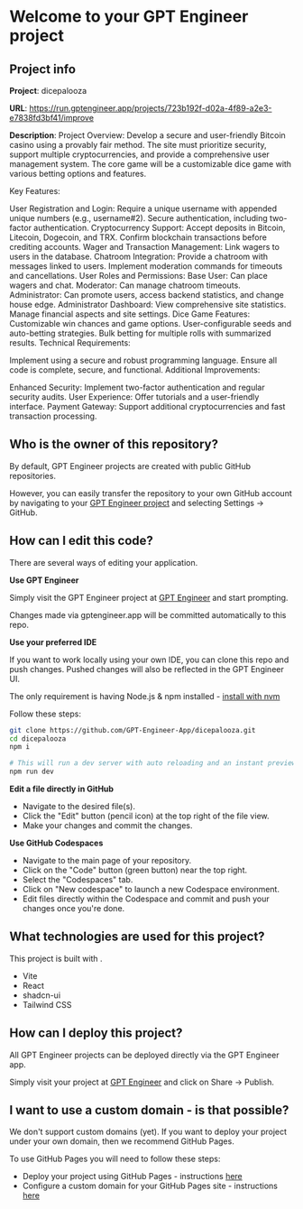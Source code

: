 # Welcome to your GPT Engineer project

## Project info

**Project**: dicepalooza 

**URL**: https://run.gptengineer.app/projects/723b192f-d02a-4f89-a2e3-e7838fd3bf41/improve

**Description**: Project Overview:
Develop a secure and user-friendly Bitcoin casino using a provably fair method. The site must prioritize security, support multiple cryptocurrencies, and provide a comprehensive user management system. The core game will be a customizable dice game with various betting options and features.

Key Features:

User Registration and Login:
Require a unique username with appended unique numbers (e.g., username#2).
Secure authentication, including two-factor authentication.
Cryptocurrency Support:
Accept deposits in Bitcoin, Litecoin, Dogecoin, and TRX.
Confirm blockchain transactions before crediting accounts.
Wager and Transaction Management:
Link wagers to users in the database.
Chatroom Integration:
Provide a chatroom with messages linked to users.
Implement moderation commands for timeouts and cancellations.
User Roles and Permissions:
Base User: Can place wagers and chat.
Moderator: Can manage chatroom timeouts.
Administrator: Can promote users, access backend statistics, and change house edge.
Administrator Dashboard:
View comprehensive site statistics.
Manage financial aspects and site settings.
Dice Game Features:
Customizable win chances and game options.
User-configurable seeds and auto-betting strategies.
Bulk betting for multiple rolls with summarized results.
Technical Requirements:

Implement using a secure and robust programming language.
Ensure all code is complete, secure, and functional.
Additional Improvements:

Enhanced Security:
Implement two-factor authentication and regular security audits.
User Experience:
Offer tutorials and a user-friendly interface.
Payment Gateway:
Support additional cryptocurrencies and fast transaction processing. 

## Who is the owner of this repository?
By default, GPT Engineer projects are created with public GitHub repositories.

However, you can easily transfer the repository to your own GitHub account by navigating to your [GPT Engineer project](https://run.gptengineer.app/projects/723b192f-d02a-4f89-a2e3-e7838fd3bf41/improve) and selecting Settings -> GitHub. 

## How can I edit this code?
There are several ways of editing your application.

**Use GPT Engineer**

Simply visit the GPT Engineer project at [GPT Engineer](https://run.gptengineer.app/projects/723b192f-d02a-4f89-a2e3-e7838fd3bf41/improve) and start prompting.

Changes made via gptengineer.app will be committed automatically to this repo.

**Use your preferred IDE**

If you want to work locally using your own IDE, you can clone this repo and push changes. Pushed changes will also be reflected in the GPT Engineer UI.

The only requirement is having Node.js & npm installed - [install with nvm](https://github.com/nvm-sh/nvm#installing-and-updating)

Follow these steps: 

```sh
git clone https://github.com/GPT-Engineer-App/dicepalooza.git
cd dicepalooza
npm i

# This will run a dev server with auto reloading and an instant preview.
npm run dev
```

**Edit a file directly in GitHub**

- Navigate to the desired file(s).
- Click the "Edit" button (pencil icon) at the top right of the file view.
- Make your changes and commit the changes.

**Use GitHub Codespaces**

- Navigate to the main page of your repository.
- Click on the "Code" button (green button) near the top right.
- Select the "Codespaces" tab.
- Click on "New codespace" to launch a new Codespace environment.
- Edit files directly within the Codespace and commit and push your changes once you're done.

## What technologies are used for this project?

This project is built with .

- Vite
- React
- shadcn-ui
- Tailwind CSS

## How can I deploy this project?

All GPT Engineer projects can be deployed directly via the GPT Engineer app. 

Simply visit your project at [GPT Engineer](https://run.gptengineer.app/projects/723b192f-d02a-4f89-a2e3-e7838fd3bf41/improve) and click on Share -> Publish.

## I want to use a custom domain - is that possible?

We don't support custom domains (yet). If you want to deploy your project under your own domain, then we recommend GitHub Pages.

To use GitHub Pages you will need to follow these steps: 
- Deploy your project using GitHub Pages - instructions [here](https://docs.github.com/en/pages/getting-started-with-github-pages/creating-a-github-pages-site#creating-your-site)
- Configure a custom domain for your GitHub Pages site - instructions [here](https://docs.github.com/en/pages/configuring-a-custom-domain-for-your-github-pages-site)